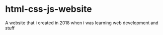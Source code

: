 # html-css-js-website
 A website that i created in 2018 when i was learning web development and stuff
